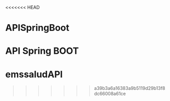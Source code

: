<<<<<<< HEAD
# APISpringBoot
API Spring BOOT
=======
# emssaludAPI
>>>>>>> a39b3a6a16383a9b5119d29b13f8dc66008a61ce
